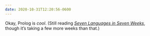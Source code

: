 ```yaml
---
date: 2020-10-31T12:20:56-0600
---
```


Okay, Prolog is *cool*. (Still reading [<cite>Seven Languages in Seven Weeks</cite>][book], though it’s taking a few more weeks than that.)

[book]: https://pragprog.com/titles/btlang/seven-languages-in-seven-weeks/
